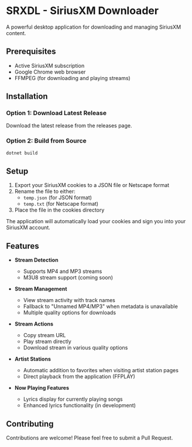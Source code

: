 # SRXDL - SiriusXM Downloader

A powerful desktop application for downloading and managing SiriusXM content.

## Prerequisites

- Active SiriusXM subscription
- Google Chrome web browser
- FFMPEG (for downloading and playing streams)

## Installation

### Option 1: Download Latest Release
Download the latest release from the releases page.

### Option 2: Build from Source
```bash
dotnet build
```

## Setup

1. Export your SiriusXM cookies to a JSON file or Netscape format
2. Rename the file to either:
   - `temp.json` (for JSON format)
   - `temp.txt` (for Netscape format)
3. Place the file in the cookies directory

The application will automatically load your cookies and sign you into your SiriusXM account.

## Features

- **Stream Detection**
  - Supports MP4 and MP3 streams
  - M3U8 stream support (coming soon)

- **Stream Management**
  - View stream activity with track names
  - Fallback to "Unnamed MP4/MP3" when metadata is unavailable
  - Multiple quality options for downloads

- **Stream Actions**
  - Copy stream URL
  - Play stream directly
  - Download stream in various quality options

- **Artist Stations**
  - Automatic addition to favorites when visiting artist station pages
  - Direct playback from the application (FFPLAY)

- **Now Playing Features**
  - Lyrics display for currently playing songs
  - Enhanced lyrics functionality (in development)

## Contributing

Contributions are welcome! Please feel free to submit a Pull Request.





